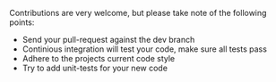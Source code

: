 Contributions are very welcome, but please take note of the following points:

* Send your pull-request against the dev branch
* Continious integration will test your code, make sure all tests pass
* Adhere to the projects current code style
* Try to add unit-tests for your new code
